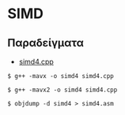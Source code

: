 # SIMD

## Παραδείγματα

* [simd4.cpp](./simd4.cpp)

```
$ g++ -mavx -o simd4 simd4.cpp
```

```
$ g++ -mavx2 -o simd4 simd4.cpp
```

```
$ objdump -d simd4 > simd4.asm
```